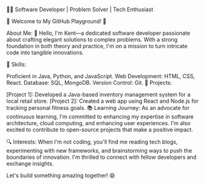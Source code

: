👨‍💻 Software Developer | Problem Solver | Tech Enthusiast

🌟 Welcome to My GitHub Playground! 🌟

About Me:
👋 Hello, I'm Kent—a dedicated software developer passionate about crafting elegant solutions to complex problems. With a strong foundation in both theory and practice, I'm on a mission to turn intricate code into tangible innovations.

🚀 Skills:

Proficient in Java, Python, and JavaScript.
Web Development: HTML, CSS, React.
Database: SQL, MongoDB.
Version Control: Git.
🌱 Projects:

[Project 1]: Developed a Java-based inventory management system for a local retail store.
[Project 2]: Created a web app using React and Node.js for tracking personal fitness goals.
📚 Learning Journey:
As an advocate for continuous learning, I'm committed to enhancing my expertise in software architecture, cloud computing, and enhancing user experiences. I'm also excited to contribute to open-source projects that make a positive impact.

🔍 Interests:
When I'm not coding, you'll find me reading tech blogs, experimenting with new frameworks, and brainstorming ways to push the boundaries of innovation. I'm thrilled to connect with fellow developers and exchange insights.

Let's build something amazing together! 😄

